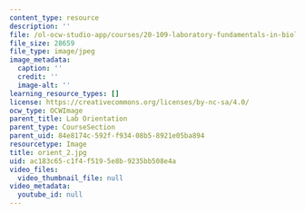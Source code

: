 ```yaml
---
content_type: resource
description: ''
file: /ol-ocw-studio-app/courses/20-109-laboratory-fundamentals-in-biological-engineering-spring-2010/ac183c65c1f4f5195e8b9235bb508e4a_orient_2.jpg
file_size: 28659
file_type: image/jpeg
image_metadata:
  caption: ''
  credit: ''
  image-alt: ''
learning_resource_types: []
license: https://creativecommons.org/licenses/by-nc-sa/4.0/
ocw_type: OCWImage
parent_title: Lab Orientation
parent_type: CourseSection
parent_uid: 84e8174c-592f-f934-08b5-8921e05ba894
resourcetype: Image
title: orient_2.jpg
uid: ac183c65-c1f4-f519-5e8b-9235bb508e4a
video_files:
  video_thumbnail_file: null
video_metadata:
  youtube_id: null
---
```

